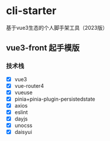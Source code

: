# cli-starter
基于vue3生态的个人脚手架工具（2023版）

## vue3-front 起手模版

### 技术栈
- [x] vue3
- [x] vue-router4
- [x] vueuse
- [x] pinia+pinia-plugin-persistedstate
- [x] axios
- [x] eslint
- [x] dayjs
- [x] unocss
- [x] daisyui
